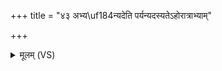 +++
title = "४३ अभ्य\uf184न्यदेति पर्यन्यदस्यतेऽहोरात्राभ्याम्"

+++
<details><summary>मूलम् (VS)</summary>

अ॒भ्यन्यदे॑ति॒ पर्य॒न्यद॑स्यतेऽहोरा॒त्राभ्यां॑ महि॒षः कल्प॑मानः। सूर्यं॑ व॒यं रज॑सि क्षि॒यन्तं॑ गातु॒विदं॑ हवामहे॒ नाध॑मानाः ॥
</details>